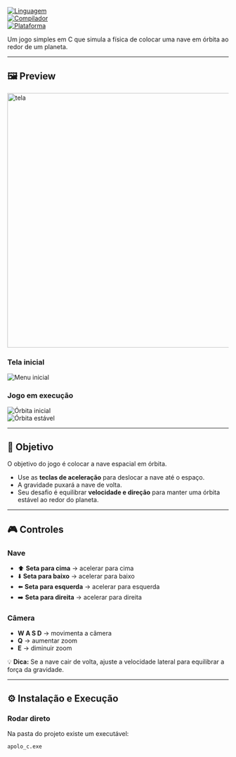 [![Linguagem](https://img.shields.io/badge/C-00599C?style=for-the-badge&logo=c&logoColor=white)](https://www.cprogramming.com/)  
[![Compilador](https://img.shields.io/badge/GCC-4EAA25?style=for-the-badge&logo=gnu&logoColor=white)](https://gcc.gnu.org/)  
[![Plataforma](https://img.shields.io/badge/Code::Blocks-000000?style=for-the-badge&logo=codeblocks&logoColor=white)](https://www.codeblocks.org/)  

Um jogo simples em C que simula a física de colocar uma nave em órbita ao redor de um planeta.  

---

## 🖼️ Preview  
<img width="1104" height="580" alt="tela" src="https://github.com/user-attachments/assets/58722465-8d90-455b-adc2-7fc273bc607a" />

### Tela inicial
![Menu inicial](./screenshots/menu.png)  

### Jogo em execução
![Órbita inicial](./screenshots/orbita1.png)  
![Órbita estável](./screenshots/orbita2.png)  

---

## 🎯 Objetivo  
O objetivo do jogo é colocar a nave espacial em órbita.  
- Use as **teclas de aceleração** para deslocar a nave até o espaço.  
- A gravidade puxará a nave de volta.  
- Seu desafio é equilibrar **velocidade e direção** para manter uma órbita estável ao redor do planeta.  

---

## 🎮 Controles  

### Nave  
- ⬆️ **Seta para cima** → acelerar para cima  
- ⬇️ **Seta para baixo** → acelerar para baixo  
- ⬅️ **Seta para esquerda** → acelerar para esquerda  
- ➡️ **Seta para direita** → acelerar para direita  

### Câmera  
- **W A S D** → movimenta a câmera  
- **Q** → aumentar zoom  
- **E** → diminuir zoom  

💡 **Dica:** Se a nave cair de volta, ajuste a velocidade lateral para equilibrar a força da gravidade.  

---

## ⚙️ Instalação e Execução  

### Rodar direto  
Na pasta do projeto existe um executável:  

```bash
apolo_c.exe
